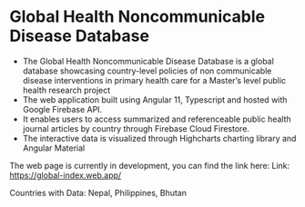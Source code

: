 # Global Health Noncommunicable Disease Database

- The Global Health Noncommunicable Disease Database is a global database showcasing country-level policies of non communicable disease interventions in primary health care for a Master’s level public health research project
- The web application built using Angular 11, Typescript and hosted with Google Firebase API.
- It enables users to access summarized and referenceable public health journal articles by country through Firebase Cloud Firestore.
- The interactive data is visualized through Highcharts charting library and Angular Material

The web page is currently in development, you can find the link here:
Link: https://global-index.web.app/

Countries with Data: Nepal, Philippines, Bhutan
